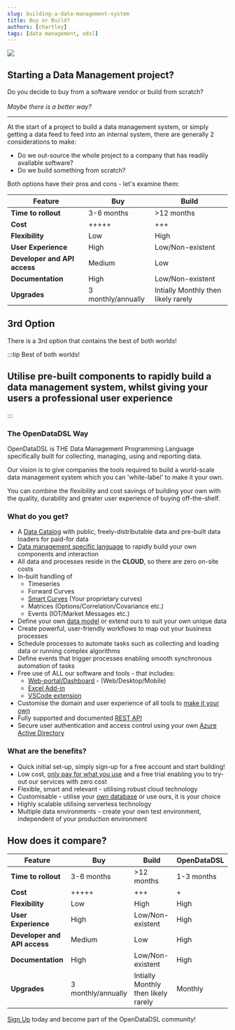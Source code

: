 ```yaml
---
slug: building-a-data-management-system
title: Buy or Build?
authors: [chartley]
tags: [data management, odsl]
---
```


<div className="row">
  <div className="column">
    <img src="/img/blog/decision.jpg"/>
  </div>
  <div className="column">
  <h2>Starting a Data Management project?</h2>
  Do you decide to buy from a software vendor or build from scratch?
  <br /><br /> 
  <em>Maybe there is a better way?</em>
  </div>
</div>

<!--truncate-->

<hr/>

At the start of a project to build a data management system, or simply getting a data feed to feed into an internal system, there are generally 2 considerations to make:

* Do we out-source the whole project to a company that has readily available software?
* Do we build something from scratch?
   
Both options have their pros and cons - let's examine them:

|Feature|Buy|Build|
|-|-|-|
|**Time to rollout**|3-6 months|>12 months|
|**Cost**|+++++|+++|
|**Flexibility**|Low|High|
|**User Experience**|High|Low/Non-existent|
|**Developer and API access**|Medium|Low|
|**Documentation**|High|Low/Non-existent|
|**Upgrades**|3 monthly/annually|Intially Monthly then likely rarely|

## 3rd Option
There is a 3rd option that contains the best of both worlds!

:::tip Best of both worlds!
## Utilise pre-built components to rapidly build a data management system, whilst giving your users a professional user experience
:::

### The OpenDataDSL Way
OpenDataDSL is THE Data Management Programming Language specifically built for collecting, managing, using and reporting data.

Our vision is to give companies the tools required to build a world-scale data management system which you can 'white-label' to make it your own.

You can combine the flexibility and cost savings of building your own with the quality, durability and greater user 
experience of buying off-the-shelf.

### What do you get?

* A [Data Catalog](https://doc.opendatadsl.com/docs/data/catalog) with public, freely-distributable data and pre-built data loaders for paid-for data 
* [Data management specific language](/easy-to-use) to rapidly build your own components and interaction
* All data and processes reside in the **CLOUD**, so there are zero on-site costs
* In-built handling of
    * Timeseries
    * Forward Curves
    * [Smart Curves](https://doc.opendatadsl.com/docs/tutorials/smart-curves) (Your proprietary curves)
    * Matrices (Options/Correlation/Covariance etc.)
    * Events (IOT/Market Messages etc.)
* Define your own [data model](/any-data-anywhere) or extend ours to suit your own unique data
* Create powerful, user-friendly workflows to map out your business processes
* Schedule processes to automate tasks such as collecting and loading data or running complex algorithms
* Define events that trigger processes enabling smooth synchronous automation of tasks
* Free use of ALL our software and tools - that includes:
    * [Web-portal/Dashboard](https://doc.opendatadsl.com/docs/user/portal) - (Web/Desktop/Mobile)
    * [Excel Add-in](https://doc.opendatadsl.com/docs/user/excel)
    * [VSCode extension](https://doc.opendatadsl.com/docs/user/vscode)
* Customise the domain and user experience of all tools to [make it your own](/make-it-yours)
* Fully supported and documented [REST API](https://doc.opendatadsl.com/docs/api/rest/standards) 
* Secure user authentication and access control using your own [Azure Active Directory](/secure)

### What are the benefits?

* Quick initial set-up, simply sign-up for a free account and start building!
* Low cost, [only pay for what you use](/big-savings) and a free trial enabling you to try-out our services with zero cost
* Flexible, smart and relevant - utilising robust cloud technology
* Customisable - utilise your [own database](https://doc.opendatadsl.com/docs/it/database) or use ours, it is your choice
* Highly scalable utilising serverless technology
* Multiple data environments - create your own test environment, independent of your production environment

## How does it compare?

|Feature|Buy|Build|OpenDataDSL|
|-|-|-|-|
|**Time to rollout**|3-6 months|>12 months|1-3 months|
|**Cost**|+++++|+++|+|
|**Flexibility**|Low|High|High|
|**User Experience**|High|Low/Non-existent|High|
|**Developer and API access**|Medium|Low|High|
|**Documentation**|High|Low/Non-existent|High|
|**Upgrades**|3 monthly/annually|Intially Monthly then likely rarely|Monthly|

[Sign Up](/SignUp) today and become part of the OpenDataDSL community!